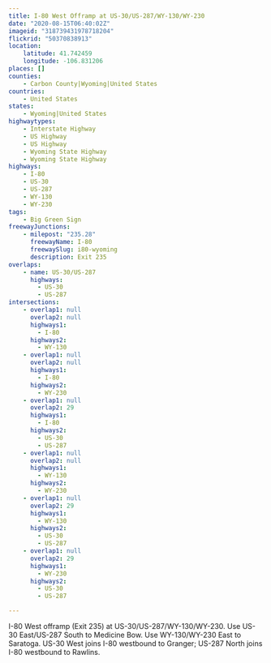 ```yaml
---
title: I-80 West Offramp at US-30/US-287/WY-130/WY-230
date: "2020-08-15T06:40:02Z"
imageid: "318739431978718204"
flickrid: "50370838913"
location:
    latitude: 41.742459
    longitude: -106.831206
places: []
counties:
    - Carbon County|Wyoming|United States
countries:
    - United States
states:
    - Wyoming|United States
highwaytypes:
    - Interstate Highway
    - US Highway
    - US Highway
    - Wyoming State Highway
    - Wyoming State Highway
highways:
    - I-80
    - US-30
    - US-287
    - WY-130
    - WY-230
tags:
    - Big Green Sign
freewayJunctions:
    - milepost: "235.28"
      freewayName: I-80
      freewaySlug: i80-wyoming
      description: Exit 235
overlaps:
    - name: US-30/US-287
      highways:
        - US-30
        - US-287
intersections:
    - overlap1: null
      overlap2: null
      highways1:
        - I-80
      highways2:
        - WY-130
    - overlap1: null
      overlap2: null
      highways1:
        - I-80
      highways2:
        - WY-230
    - overlap1: null
      overlap2: 29
      highways1:
        - I-80
      highways2:
        - US-30
        - US-287
    - overlap1: null
      overlap2: null
      highways1:
        - WY-130
      highways2:
        - WY-230
    - overlap1: null
      overlap2: 29
      highways1:
        - WY-130
      highways2:
        - US-30
        - US-287
    - overlap1: null
      overlap2: 29
      highways1:
        - WY-230
      highways2:
        - US-30
        - US-287

---
```

I-80 West offramp (Exit 235) at US-30/US-287/WY-130/WY-230.  Use US-30 East/US-287 South to Medicine Bow.  Use WY-130/WY-230 East to Saratoga.  US-30 West joins I-80 westbound to Granger; US-287 North joins I-80 westbound to Rawlins.